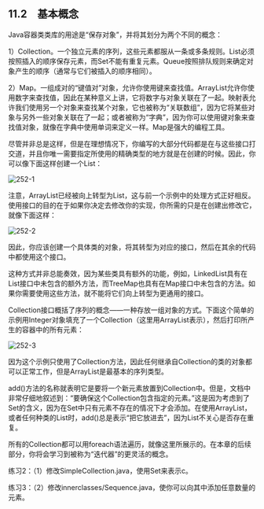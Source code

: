 ## 11.2　基本概念

Java容器类类库的用途是“保存对象”，并将其划分为两个不同的概念：

1）Collection。一个独立元素的序列，这些元素都服从一条或多条规则。List必须按照插入的顺序保存元素，而Set不能有重复元素。Queue按照排队规则来确定对象产生的顺序（通常与它们被插入的顺序相同）。

2）Map。一组成对的“键值对”对象，允许你使用键来查找值。ArrayList允许你使用数字来查找值，因此在某种意义上讲，它将数字与对象关联在了一起。映射表允许我们使用另一个对象来查找某个对象，它也被称为“关联数组”，因为它将某些对象与另外一些对象关联在了一起；或者被称为“字典”，因为你可以使用键对象来查找值对象，就像在字典中使用单词来定义一样。Map是强大的编程工具。

尽管并非总是这样，但是在理想情况下，你编写的大部分代码都是在与这些接口打交道，并且你唯一需要指定所使用的精确类型的地方就是在创建的时候。因此，你可以像下面这样创建一个List：

![252-1](../Images/image02961.jpeg)

注意，ArrayList已经被向上转型为List，这与前一个示例中的处理方式正好相反。使用接口的目的在于如果你决定去修改你的实现，你所需的只是在创建出修改它，就像下面这样：

![252-2](../Images/image02962.jpeg)

因此，你应该创建一个具体类的对象，将其转型为对应的接口，然后在其余的代码中都使用这个接口。

这种方式并非总能奏效，因为某些类具有额外的功能，例如，LinkedList具有在List接口中未包含的额外方法，而TreeMap也具有在Map接口中未包含的方法。如果你需要使用这些方法，就不能将它们向上转型为更通用的接口。

Collection接口概括了序列的概念——一种存放一组对象的方式。下面这个简单的示例用Integer对象填充了一个Collection（这里用ArrayList表示），然后打印所产生的容器中的所有元素：

![252-3](../Images/image02963.jpeg)

因为这个示例只使用了Collection方法，因此任何继承自Collection的类的对象都可以正常工作，但是ArrayList是最基本的序列类型。

add()方法的名称就表明它是要将一个新元素放置到Collection中。但是，文档中非常仔细地叙述到：“要确保这个Collection包含指定的元素。”这是因为考虑到了Set的含义，因为在Set中只有元素不存在的情况下才会添加。在使用ArrayList，或者任何种类的List时，add()总是表示“把它放进去”，因为List不关心是否存在重复。

所有的Collection都可以用foreach语法遍历，就像这里所展示的。在本章的后续部分，你将会学习到被称为“迭代器”的更灵活的概念。

练习2：（1）修改SimpleCollection.java，使用Set来表示c。

练习3：（2）修改innerclasses/Sequence.java，使你可以向其中添加任意数量的元素。